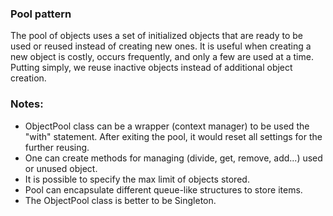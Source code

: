### Pool pattern
The pool of objects uses a set of initialized objects that are ready to be used
or reused instead of creating new ones. It is useful when creating a new object
is costly, occurs frequently, and only a few are used at a time. Putting simply, 
we reuse inactive objects instead of additional object creation.

### Notes:
* ObjectPool class can be a wrapper (context manager) to be used the "with" statement.
After exiting the pool, it would reset all settings for the further reusing.
* One can create methods for managing (divide, get, remove, add...) used or unused object.
* It is possible to specify the max limit of objects stored.
* Pool can encapsulate different queue-like structures to store items.
* The ObjectPool class is better to be Singleton.